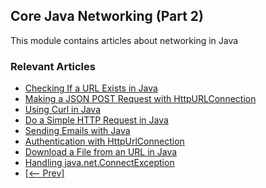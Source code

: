 ## Core Java Networking (Part 2)

This module contains articles about networking in Java

### Relevant Articles

- [Checking If a URL Exists in Java](https://www.baeldung.com/java-check-url-exists)
- [Making a JSON POST Request with HttpURLConnection](https://www.baeldung.com/httpurlconnection-post)
- [Using Curl in Java](https://www.baeldung.com/java-curl)
- [Do a Simple HTTP Request in Java](https://www.baeldung.com/java-http-request)
- [Sending Emails with Java](https://www.baeldung.com/java-email)
- [Authentication with HttpUrlConnection](https://www.baeldung.com/java-http-url-connection)
- [Download a File from an URL in Java](https://www.baeldung.com/java-download-file)
- [Handling java.net.ConnectException](https://www.baeldung.com/java-net-connectexception)
- [[<-- Prev]](/core-java-modules/core-java-networking)
